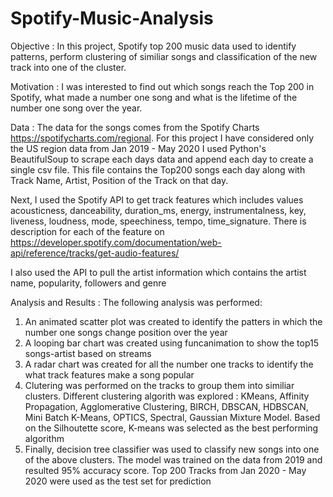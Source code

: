 # Spotify-Music-Analysis
Objective : In this project, Spotify top 200 music data used to identify patterns, perform clustering of similiar songs and classification of the new track into one of the cluster.

Motivation : I was interested to find out which songs reach the Top 200 in Spotify, what made a number one song and what is the lifetime of the number one song over the year.

Data : The data for the songs comes from the Spotify Charts https://spotifycharts.com/regional. For this project I have considered only the US region data from Jan 2019 - May 2020
I used Python's BeautifulSoup to scrape each days data and append each day to create a single csv file. This file contains the Top200 songs each day along with Track Name, Artist, 
Position of the Track on that day.

Next, I used the Spotify API to get track features which includes values acousticness, danceability, duration_ms, energy, instrumentalness, key, liveness, loudness, mode,	speechiness, tempo, time_signature. There is  description for each of the feature on https://developer.spotify.com/documentation/web-api/reference/tracks/get-audio-features/

I also used the API to pull the artist information which contains the artist name, popularity, followers and genre

Analysis and Results : The following analysis was performed:

1. An animated scatter plot was created to identify the patters in which the number one songs change position over the year
2. A looping bar chart was created using funcanimation to show the top15 songs-artist based on streams 
3. A radar chart was created for all the number one tracks to identify the what track features make a song popular
4. Clutering was performed on the tracks to group them into similiar clusters. Different clustering algorith was explored : KMeans, Affinity Propagation, 
Agglomerative Clustering, BIRCH, DBSCAN, HDBSCAN, Mini Batch K-Means, OPTICS, Spectral, Gaussian Mixture Model. Based on the Silhoutette score, K-means was selected as the best
performing algorithm
5. Finally, decision tree classifier was used to classify new songs into one of the above clusters. The model was trained on the data from 2019 and resulted 95% accuracy score.
Top 200 Tracks from Jan 2020 - May 2020 were used as the test set for prediction






